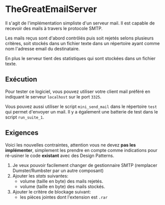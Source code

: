 # TheGreatEmailServer

Il s'agit de l'implémentation simpliste d'un serveur mail. Il est capable de recevoir des mails à travers le protocole SMTP.

Les mails reçus sont d'abord contrôlés puis soit rejetés selons plusieurs critères,
soit stockés dans un fichier texte dans un répertoire ayant comme nom l'adresse email du destinataire.

En plus le serveur tient des statistiques qui sont stockées dans un fichier texte.

## Exécution

Pour tester ce logiciel, vous pouvez utiliser votre client mail préféré en indiquant le serveur `localhost` sur le port `3325`.

Vous pouvez aussi utiliser le script `mini_send_mail` dans le répertoire `test` qui permet d'envoyer un mail.
Il y a également une batterie de test dans le script `run_suite_1`.

## Exigences

Voici les nouvelles contraintes, attention vous ne devez **pas les implémenter**,
simplement les prendre en compte comme indications pour ré-usiner le code **existant** avec des Design Patterns.

1. Je veux pouvoir facilement changer de gestionnaire SMTP (remplacer Dumster/Rumbster par un autre composant)
2. Ajouter les _stats_ suivantes:
   - volume (taille en byte) des mails rejetés.
   - volume (taille en byte) des mails stockés.
3. Ajouter le critère de blockage suivant:
   - les pièces jointes dont l'extension est `.rar`
